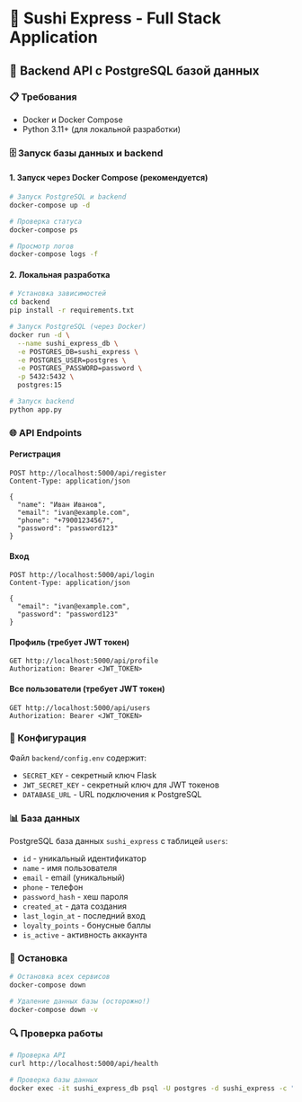 # 🍣 Sushi Express - Full Stack Application

## 🚀 Backend API с PostgreSQL базой данных

### 📋 Требования
- Docker и Docker Compose
- Python 3.11+ (для локальной разработки)

### 🗄️ Запуск базы данных и backend

#### 1. Запуск через Docker Compose (рекомендуется)
```bash
# Запуск PostgreSQL и backend
docker-compose up -d

# Проверка статуса
docker-compose ps

# Просмотр логов
docker-compose logs -f
```

#### 2. Локальная разработка
```bash
# Установка зависимостей
cd backend
pip install -r requirements.txt

# Запуск PostgreSQL (через Docker)
docker run -d \
  --name sushi_express_db \
  -e POSTGRES_DB=sushi_express \
  -e POSTGRES_USER=postgres \
  -e POSTGRES_PASSWORD=password \
  -p 5432:5432 \
  postgres:15

# Запуск backend
python app.py
```

### 🌐 API Endpoints

#### Регистрация
```http
POST http://localhost:5000/api/register
Content-Type: application/json

{
  "name": "Иван Иванов",
  "email": "ivan@example.com",
  "phone": "+79001234567",
  "password": "password123"
}
```

#### Вход
```http
POST http://localhost:5000/api/login
Content-Type: application/json

{
  "email": "ivan@example.com",
  "password": "password123"
}
```

#### Профиль (требует JWT токен)
```http
GET http://localhost:5000/api/profile
Authorization: Bearer <JWT_TOKEN>
```

#### Все пользователи (требует JWT токен)
```http
GET http://localhost:5000/api/users
Authorization: Bearer <JWT_TOKEN>
```

### 🔧 Конфигурация

Файл `backend/config.env` содержит:
- `SECRET_KEY` - секретный ключ Flask
- `JWT_SECRET_KEY` - секретный ключ для JWT токенов
- `DATABASE_URL` - URL подключения к PostgreSQL

### 📊 База данных

PostgreSQL база данных `sushi_express` с таблицей `users`:
- `id` - уникальный идентификатор
- `name` - имя пользователя
- `email` - email (уникальный)
- `phone` - телефон
- `password_hash` - хеш пароля
- `created_at` - дата создания
- `last_login_at` - последний вход
- `loyalty_points` - бонусные баллы
- `is_active` - активность аккаунта

### 🛑 Остановка
```bash
# Остановка всех сервисов
docker-compose down

# Удаление данных базы (осторожно!)
docker-compose down -v
```

### 🔍 Проверка работы
```bash
# Проверка API
curl http://localhost:5000/api/health

# Проверка базы данных
docker exec -it sushi_express_db psql -U postgres -d sushi_express -c "SELECT * FROM users;"
```
